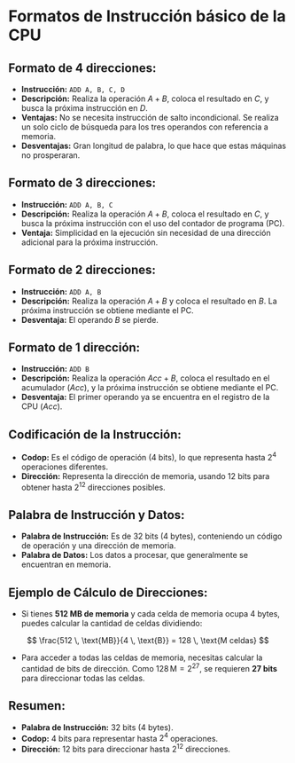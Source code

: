# Formatos de Instrucción básico de la CPU

## Formato de 4 direcciones:
- **Instrucción:** `ADD A, B, C, D`
- **Descripción:** Realiza la operación $A + B$, coloca el resultado en $C$, y busca la próxima instrucción en $D$.
- **Ventajas:** No se necesita instrucción de salto incondicional. Se realiza un solo ciclo de búsqueda para los tres operandos con referencia a memoria.
- **Desventajas:** Gran longitud de palabra, lo que hace que estas máquinas no prosperaran.

## Formato de 3 direcciones:
- **Instrucción:** `ADD A, B, C`
- **Descripción:** Realiza la operación $A + B$, coloca el resultado en $C$, y busca la próxima instrucción con el uso del contador de programa (PC).
- **Ventaja:** Simplicidad en la ejecución sin necesidad de una dirección adicional para la próxima instrucción.

## Formato de 2 direcciones:
- **Instrucción:** `ADD A, B`
- **Descripción:** Realiza la operación $A + B$ y coloca el resultado en $B$. La próxima instrucción se obtiene mediante el PC.
- **Desventaja:** El operando $B$ se pierde.

## Formato de 1 dirección:
- **Instrucción:** `ADD B`
- **Descripción:** Realiza la operación $Acc + B$, coloca el resultado en el acumulador ($Acc$), y la próxima instrucción se obtiene mediante el PC.
- **Desventaja:** El primer operando ya se encuentra en el registro de la CPU ($Acc$).

## Codificación de la Instrucción:
- **Codop:** Es el código de operación (4 bits), lo que representa hasta $2^4$ operaciones diferentes.
- **Dirección:** Representa la dirección de memoria, usando 12 bits para obtener hasta $2^{12}$ direcciones posibles.

## Palabra de Instrucción y Datos:
- **Palabra de Instrucción:** Es de 32 bits (4 bytes), conteniendo un código de operación y una dirección de memoria.
- **Palabra de Datos:** Los datos a procesar, que generalmente se encuentran en memoria.

## Ejemplo de Cálculo de Direcciones:
- Si tienes **512 MB de memoria** y cada celda de memoria ocupa 4 bytes, puedes calcular la cantidad de celdas dividiendo:

$$
\frac{512 \, \text{MB}}{4 \, \text{B}} = 128 \, \text{M celdas}
$$

- Para acceder a todas las celdas de memoria, necesitas calcular la cantidad de bits de dirección. Como $128 \, \text{M} = 2^{27}$, se requieren **27 bits** para direccionar todas las celdas.

## Resumen:
- **Palabra de Instrucción:** 32 bits (4 bytes).
- **Codop:** 4 bits para representar hasta $2^4$ operaciones.
- **Dirección:** 12 bits para direccionar hasta $2^{12}$ direcciones.
